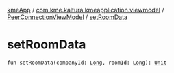 [kmeApp](../../index.md) / [com.kme.kaltura.kmeapplication.viewmodel](../index.md) / [PeerConnectionViewModel](index.md) / [setRoomData](./set-room-data.md)

# setRoomData

`fun setRoomData(companyId: `[`Long`](https://kotlinlang.org/api/latest/jvm/stdlib/kotlin/-long/index.html)`, roomId: `[`Long`](https://kotlinlang.org/api/latest/jvm/stdlib/kotlin/-long/index.html)`): `[`Unit`](https://kotlinlang.org/api/latest/jvm/stdlib/kotlin/-unit/index.html)